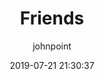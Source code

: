 ---
title: Friends
author: johnpoint
date: 2019-07-21 21:30:37
layout: friends
bigimg: rgb(111, 95, 160)
---
